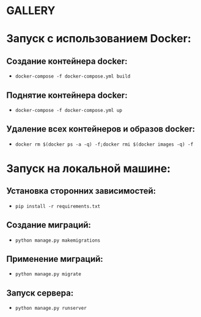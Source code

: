 # GALLERY

# Запуск с использованием Docker:

## Создание контейнера docker:

* ```docker-compose -f docker-compose.yml build```

## Поднятие контейнера docker:

* ```docker-compose -f docker-compose.yml up```

## Удаление всех контейнеров и образов docker:

* ```docker rm $(docker ps -a -q) -f;docker rmi $(docker images -q) -f```

# Запуск на локальной машине:

## Установка сторонних зависимостей:

* ```pip install -r requirements.txt```

## Создание миграций:

* ```python manage.py makemigrations```

## Применение миграций:

* ```python manage.py migrate```

## Запуск сервера:

* ```python manage.py runserver```
